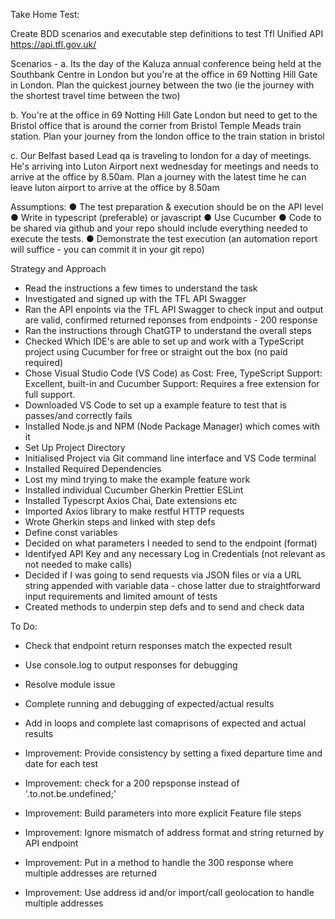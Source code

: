 Take Home Test:

Create BDD scenarios and executable step definitions to test Tfl Unified API
https://api.tfl.gov.uk/

Scenarios -
a. Its the day of the Kaluza annual conference being held at the Southbank
Centre in London but you're at the office in 69 Notting Hill Gate in London.
Plan the quickest journey between the two (ie the journey with the shortest
travel time between the two)

b. You're at the office in 69 Notting Hill Gate London but need to get to the
Bristol office that is around the corner from Bristol Temple Meads train
station. Plan your journey from the london office to the train station in
bristol

c. Our Belfast based Lead qa is traveling to london for a day of meetings.
He's arriving into Luton Airport next wednesday for meetings and needs to
arrive at the office by 8.50am. Plan a journey with the latest time he can
leave luton airport to arrive at the office by 8.50am

Assumptions:
● The test preparation & execution should be on the API level
● Write in typescript (preferable) or javascript
● Use Cucumber
● Code to be shared via github and your repo should include everything needed to
execute the tests.
● Demonstrate the test execution (an automation report will suffice - you can commit it in your git repo)


 Strategy and Approach

 - Read the instructions a few times to understand the task
 - Investigated and signed up with the TFL API Swagger
 - Ran the API enpoints via the TFL API Swagger to check input and output are valid, confirmed returned reponses from endpoints - 200 response
 - Ran the instructions through ChatGTP to understand the overall steps
 - Checked Which IDE's are able to set up and work with a TypeScript project using Cucumber 
   for free or straight out the box (no paid required)
 - Chose Visual Studio Code (VS Code) as Cost: Free, TypeScript Support: Excellent, built-in and Cucumber Support: Requires a free extension for full support.
 - Downloaded VS Code to set up a example feature to test that is passes/and correctly fails
 - Installed Node.js and NPM (Node Package Manager) which comes with it
 - Set Up Project Directory
 - Initialised Project via Git command line interface and VS Code terminal
 - Installed Required Dependencies
 - Lost my mind trying to make the example feature work
 - Installed individual Cucumber Gherkin Prettier ESLint  
 - Installed Typescrpt Axios Chai, Date extensions etc 
  - Imported Axios library to make restful HTTP requests
 - Wrote Gherkin steps and linked with step defs
 - Define const variables
 - Decided on what parameters I needed to send to the endpoint (format)
 - Identifyed API Key and any necessary Log in Credentials (not relevant as not needed to make calls)
 - Decided if I was going to send requests via JSON files or via a URL string appended with variable data - chose latter due to straightforward input requirements and limited amount of tests
 - Created methods to underpin step defs and to send and check data

To Do: 

 - Check that endpoint return responses match the expected result
 - Use console.log to output responses for debugging
 - Resolve module issue 
 - Complete running and debugging of expected/actual results
 - Add in loops and complete last comaprisons of expected and actual results
 
 - Improvement: Provide consistency by setting a fixed departure time and date for each test
 - Improvement: check for a 200 repsponse instead of '.to.not.be.undefined;'
 - Improvement: Build parameters into more explicit Feature file steps
 - Improvement: Ignore mismatch of address format and string returned by API endpoint
 - Improvement: Put in a method to handle the 300 response where multiple addresses are returned
 - Improvement: Use address id and/or import/call geolocation to handle multiple addresses